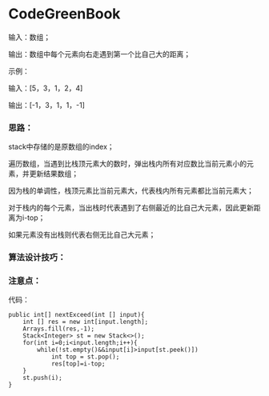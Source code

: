 # CodeGreenBook

输入：数组；

输出：数组中每个元素向右走遇到第一个比自己大的距离；

示例：

输入：[5，3，1，2，4]

输出：[-1，3，1，1，-1]



### 思路：

stack中存储的是原数组的index；

遍历数组，当遇到比栈顶元素大的数时，弹出栈内所有对应数比当前元素小的元素，并更新结果数组；

因为栈的单调性，栈顶元素比当前元素大，代表栈内所有元素都比当前元素大；

对于栈内的每个元素，当出栈时代表遇到了右侧最近的比自己大元素，因此更新距离为i-top；

如果元素没有出栈则代表右侧无比自己大元素；

### 算法设计技巧：



### 注意点：



代码：

```
public int[] nextExceed(int [] input){
	int [] res = new int[input.length];
	Arrays.fill(res,-1);
	Stack<Integer> st = new Stack<>();
	for(int i=0;i<input.length;i++){
		while(!st.empty()&&input[i]>input[st.peek()])
			int top = st.pop();
			res[top]=i-top;
	}
	st.push(i);
}

```







